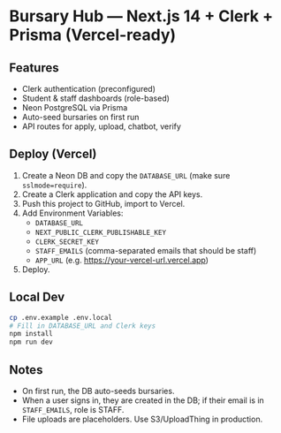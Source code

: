 # Bursary Hub — Next.js 14 + Clerk + Prisma (Vercel-ready)

## Features
- Clerk authentication (preconfigured)
- Student & staff dashboards (role-based)
- Neon PostgreSQL via Prisma
- Auto-seed bursaries on first run
- API routes for apply, upload, chatbot, verify

## Deploy (Vercel)
1) Create a Neon DB and copy the `DATABASE_URL` (make sure `sslmode=require`).
2) Create a Clerk application and copy the API keys.
3) Push this project to GitHub, import to Vercel.
4) Add Environment Variables:
   - `DATABASE_URL`
   - `NEXT_PUBLIC_CLERK_PUBLISHABLE_KEY`
   - `CLERK_SECRET_KEY`
   - `STAFF_EMAILS` (comma-separated emails that should be staff)
   - `APP_URL` (e.g. https://your-vercel-url.vercel.app)
5) Deploy.

## Local Dev
```bash
cp .env.example .env.local
# Fill in DATABASE_URL and Clerk keys
npm install
npm run dev
```

## Notes
- On first run, the DB auto-seeds bursaries.
- When a user signs in, they are created in the DB; if their email is in `STAFF_EMAILS`, role is STAFF.
- File uploads are placeholders. Use S3/UploadThing in production.
